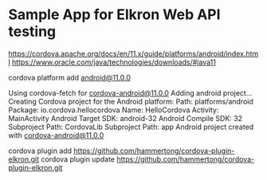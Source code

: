 # Sample App for Elkron Web API testing


https://cordova.apache.org/docs/en/11.x/guide/platforms/android/index.html
https://www.oracle.com/java/technologies/downloads/#java11

cordova platform add android@11.0.0

Using cordova-fetch for cordova-android@11.0.0
Adding android project...
Creating Cordova project for the Android platform:
	Path: platforms/android
	Package: io.cordova.hellocordova
	Name: HelloCordova
	Activity: MainActivity
	Android Target SDK: android-32
	Android Compile SDK: 32
Subproject Path: CordovaLib
Subproject Path: app
Android project created with cordova-android@11.0.0


cordova plugin add https://github.com/hammertong/cordova-plugin-elkron.git
cordova plugin update https://github.com/hammertong/cordova-plugin-elkron.git



